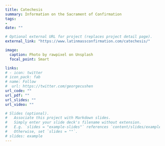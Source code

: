 ```yaml
---
title: Catechesis
summary: Information on the Sacrament of Confirmation 
tags:
- 
date: ""

# Optional external URL for project (replaces project detail page).
external_link: "https://www.latinmassconfirmation.com/catechesis/"

image:
  caption: Photo by rawpixel on Unsplash
  focal_point: Smart

links:
# - icon: twitter
# icon_pack: fab
# name: Follow
#  url: https://twitter.com/georgecushen
url_code: ""
url_pdf: ""
url_slides: ""
url_video: ""

# Slides (optional).
#   Associate this project with Markdown slides.
#   Simply enter your slide deck's filename without extension.
#   E.g. `slides = "example-slides"` references `content/slides/example-slides.md`.
#   Otherwise, set `slides = ""`.
# slides: example
---
```

